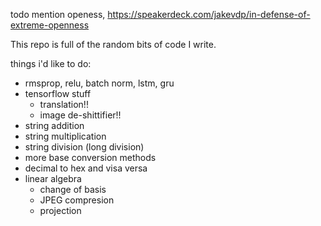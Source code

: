 todo mention openess, https://speakerdeck.com/jakevdp/in-defense-of-extreme-openness



This repo is full of the random bits of code I write. 

things i'd like to do:
* rmsprop, relu, batch norm, lstm, gru
* tensorflow stuff
  * translation!!
  * image de-shittifier!!
* string addition
* string multiplication
* string division (long division)
* more base conversion methods
* decimal to hex and visa versa
* linear algebra
  * change of basis
  * JPEG compresion
  * projection
